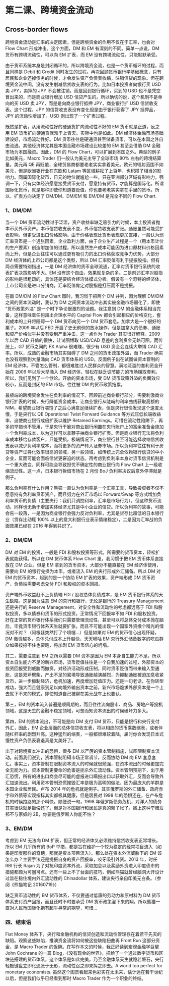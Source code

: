 # 第二课、跨境资金流动

## Cross-border flows

跨境资金流动是汇率的决定因素，但是跨境资金的作用不仅在于汇率，也会对 Flow Chart 形成冲击。这个方面，DM 和 EM 有深刻的不同。简单一点说，DM 货币有跨境流动性，可以向 EM 扩表，而 EM 没有跨境流动性，只能默默承受。

由于货币系统本身是封闭循环的，所以跨境资金流，也是一个货币循环的过程，而且同样是 Debit 和 Credit 同时发生的过程。再次回顾货币银行学基础概念，只有居民和企业还掉债务的时候，才会发生资产负债表收缩，注销信贷的现象。但在跨境资金流中间，没有发生削减信贷收支表的行为。比如日本投资者向银行买 USD 卖 JPY，卖掉的 JPY 不会被注销，而是回到银行循环，买到的 USD 也不是凭空冒出来的，而是商业银行增加 USD 信贷产生的。所以确切的说，这个机制不是单向的买 USD 卖 JPY，而是是向商业银行抵押 JPY，商业银行扩 USD 信贷收支表。这个过程，JPY 的信贷收支表没有变化但是由于银行获得了 JPY 抵押品，JPY 的流动性增加了。USD 则出现了一个扩表过程。

既然是扩表，从用流动性好的硬通货扩向流动性不好的 EM 货币就是正道，反之用 EM 货币扩向硬通货就难于上青天。实际中也是如此。DM 经济体金融市场基础建设好，市场流动性好。DM 货币往往是硬通货甚至储备货币，可以在本国之外自由流通。其他经济体尤其是本国金融市场建设比较差的 EM 甚至会借助 DM 金融市场为本国融资。因此，DM 的 Flow Chart，可以扩展到本国之外。典型的例子比如美元，Macro Trader 们一般认为美元主导了全球市场 80% 左右的跨境结算量。美元再 QE 再贬值，全球贸易商都要老老实实拿着美元。欧元的辐射范围不如美元，但是欧洲银行业在东欧和 Latam 等区域耕耘了上百年，也积攒了相当的影响力。同属国际化货币，日元的地位就尴尬一些，只在亚洲部分区域有影响力。强调一下，只有实体经济愿意接受货币支付，愿意持有货币，才能算是国际化。所谓国际化货币，就是那种即使你知道要贬值，你也要老老实实拿在手里的货币。所以，扩表方向决定了 DM/DM、DM/EM 和 EM/DM 是完全不同的 Flow Chart.

### **1、DM/DM**

当一个 DM 货币流动性过于泛滥，资产收益率缺乏吸引力的时候，本土投资者抛本币买外币资产。本币信贷收支表不变，外币信贷收支表扩张。通胀虽然可能受扩表影响，但更受进出口价格影响。由于价格表现比货币表现更加直接，一般认为弱汇率货币是一个通胀因素。企业盈利方面，由于企业生产过程是一个（用本币计价的生产要素）创造附加值的过程，所以虽然生产成本可能因为进口原材料价格因素而上升，但是企业往往可以通过更有吸引力的出口价格获取竞争力优势。大部分 DM 经济体的上市公司都是这个类型，所以 DM 汇率贬值有利于提振股指。但有两点需要特别指出，一是 DM 经济体的货币全球流通，汇率对货币银行系统的收表扩表决策影响不大。EM 没有这个自由，效果就复杂的多。二是前述汇率对股指的影响是很粗疏的，具体还是要结合经济体模式分析。假设有一个奇特的经济体，上市公司全是进口分销商，汇率贬值肯定对股指是打压而不是提振。

在画 DM/DM 的 Flow Chart 图时，我习惯于把两个 DM 并列，因为理解 DM/DM 之间的资本流动时，我认为 DM 之间资本流动冲击其实被金融市场弱化了，即使 “货币政策外溢” 是一个时下争论很激烈的话题。我注意到 DM 的金融体系相当完备，这样意味着任何超出合理水平的 Capital Flow 都会引起相应的价格变化，套利成本的上升将阻碍一个 DM 货币向另一个 DM 货币套息。加拿大是一个很好的栗子。2009 年以后 FED 开启了史无前例的放水操作，但是加拿大的债券、通胀和资产价格似乎并没有受到严重冲击。这一点作为 Trader 其实很好解释。2009 年以后 CAD 升值的很快，让试图博取 USD/CAD 息差的套利资金无路可图。而传统上，G7 货币之间的 FX Alpha 很难赚，很少有 USD 资金会连续大举博 CAD 汇率。所以，成熟的金融市场其实阻碍了 DM 之间的货币政策外溢，而 Trader 确实也没有观察到大量涌向 CAD 货币体系的 USD。反面例子出在试图做资本管制的 EM 经济体。不管怎么管制，都很难胜过人民群众的智慧。满地泛滥的套利资金开始在 2009 年以后大举涌入 EM 经济体，轻松在缺乏调节能力的市场赚取套利。所以，我们见到了一个悖论。开放的资本市场，受 DM 货币政策外溢的负面效应较小，反而是封闭的 EM 市场，往往被 DM 的货币政策拖累。

最极端的跨境资金发生在负利率的情况下。回顾前述商业银行部分，需要刺激商业银行扩表的时候，央行降低资金成本，让商业银行从陡峭的利率曲线获取高额的 NIM，希望商业银行喂饱了之后心满意足继续扩表，但是央行很快发现这个速度太慢，于是央行以 QE Operational Twist Forward Guidance 等方式压低长端收益率，迫使商业银行成倍扩表以维护 Retained Earnings。可惜在流动性陷阱下，再多的举措也不管用，于是央行干脆对商业银行闲置在央行账户上的富余准备金施加一个负利率成本，以为这样可以拿鞭子抽商业银行扩表。但是商业银行无法将负利率成本移给存款客户，只能受损。极端情况下，商业银行甚至可能选择收缩信贷收支表以减少负利率成本，而将更多的资产转入证券市场。所以负利率往往有利于房贷等资产证券化效率很高的领域，另一些领域，如传统上完全依赖银行信贷的中小企业，反而可能会面临信贷更窘迫的状态。再考虑到负利率本身对货币信贷机制是一个重大改变，同样可能会导致担忧不确定性的商业银行向 Flow Chart 上一级收缩流动性。这一点，日本银行拆借市场在 2 月份 BoJ 负利率决议后意外停滞就是例子。

那么负利率有什么作用？熊猫一直认为负利率是一个汇率工具，导致投资者不仅不愿意持有负利率货币资产，而且努力在外汇市场以 Forward/Swap 等方式增加负利率货币的负债（主要央行：我们只调控利率，汇率是市场行为）。但这种货币流动，同样也无助于增加实体经济尤其是中小企业的信贷。所以负利率的故事，可能会告一段落，一是因为商业银行会强力反对负利率，尤其是贷存比超低的日本银行业（贷存比动辄 100% 以上的意大利银行业表示情绪稳定），二是因为汇率战的负面效果已经在 2016 年得到共识了。

### **2、DM/EM**

DM 对 EM 的投资，一般是 FDI 和股权投资等形式，所需要的货币资本，轻松扩表就能获得。所以在 DM 货币体系 Flow Chart 里，我习惯于把 EM 货币体系直接放在 DM 企业。但是 EM 拿到的货币资本，大部分不能直接在 EM 经济体使用，需要向 EM 的银行兑换为本币，或者流入 EM 的央行形成外汇储备。所以 DM 对 EM 的货币资本，起到的是一个协助 EM 扩表的效果，资产端形成 DM 货币资产，负债端需要考虑兑付 FDI 和股权的资本回报。

资产端外币收益赶不上负债端 FDI / 股权总体负债成本，是 EM 货币银行体系的天生缺陷。这是因为注意 EM 的央行和银行，无论是银行的 Treasury Management 还是央行的 Reserve Management，对安全性和流动性的考虑都远高于 FDI 和股权投资，多以债券和货币的形式投资，正常情况下回报率不如 FDI 和股权投资。好在正常的货币银行体系我们只需要管理流动性，甚至可以将总体兑付成本抛在脑后，毕竟货币银行体系天生就要扩张，而且不可能出现一个国家外资撤个精光的情况对不对？（阿根廷突然打了个喷嚏...）但是如果对 EM 的货币信心出现怀疑，DM 撤资越多，总体兑付成本上升越快，天天嘀咕 EM 央行外汇储备数字的吃瓜群众如果按捺不住也要跑，将加剧 EM 货币信心的坍塌。

其二，需要注意到 EM 之所以需要 DM 资本是因为 EM 本身自生能力不足。所以资本自生能力不足的新兴市场，货币贬值往往是一个自我加速的过程，外部资本的投资回报受到威胁而撤资，对经济活动形成压制，同时货币贬值而带来输入型通胀，这是双斧劈柴，产出不足的窘境导致通胀越演越烈，为抑制通胀被迫加息收紧货币，进一步抑制经济，危机加速，再度增加贬值压力。还是一句老话，在你转型成功，强大而且健康到足以向境外输出资本之前，新兴市场跪求外部资本是一个上去就下不来的模式，即使知道自己被绑在美元战车上也要认。

第三，EM 的资本流入普遍是顺周期的，而且往往流向股市、商品、房地产等投机领域，这是天生的金融不稳定领域，可想而知资本流出的时候破坏力多大。

第四，EM 的资本流出，不可能是向 DM 支付 EM 货币，只能是银行和央行支付外汇，因此，EM 企业层面的总体信贷收支表，将以相应的货币乘数缩表，或者伴随杠杆率的剧烈升高。这种猛烈的缩表，一般都很难软着陆，届时你会发现日本式慢性资产负债表衰退真是太美好了。

出于对跨境资本冲击的恐惧，很多 EM 以严厉的资本管制措施，试图限制资本流动。前面我们说到，资本管制阻碍市场正常调节，反而协助 DM 向 EM 套息套汇。事实上，资本管制在限制资本流入的时候就很勉强，在资本流出的时候更加完全无能为力。资本管制更要命的危害是扼杀外汇流动性。资本管制预期下，出于用汇恐慌，所有的进出口商会尽可能的虚报进口瞒报出口以获取外汇，反而会导致外汇加速流出。利用资本管制恐慌摧毁汇率是极为高明的做法，因为最庞大的羊群是本国企业和居民。卢布 2014 年的危机就是例子。其实俄罗斯的外汇储备、政府赤字和外债等宏观指标其实都极其健康，但是居民对 1998 年的恐惧还在，在卢布危机的时候跑路的那个叫快。顺便说一句，1998 年俄罗斯债务危机，对洋人的债务其实很快就足额偿还了，但是对本国银行和居民是真的赖了帐了。搁上这种宁赠友邦不与家奴的 2B，你要是俄罗斯人你能不怕？

### **3、EM/DM**

考虑到 EM 无法向 DM 扩表，但正常的经济体又必须维持信贷收支表正常增长。所以 EM 几乎所有的 BoP 举措，都是旨在维护一个较为稳定的经常项目流入（如果是印度那样的奇葩，那就是资本项目流入）。那么处在资本外流威胁下的 EM 该怎么办？主要手法还是提振自身的资产回报率，咬牙吸引外资。2013 年，时任 RBI 行长 Rajan 为了对抗印度资本外流，采取加息以及奖励外资进入印度债市的措施都颇为可圈可点。还有一些上不了台面的技巧，例如熊猫就曾经脑洞大开设计过旨在稳住境内外汇流动性的 Chinadollar 体系，建议央行亲自印美元白条。（参阅《熊猫笔记 20160719》）

缺乏货币流动性的 EM 货币体系，不仅要通过低廉的劳动力和原材料为 DM 货币体系支付资产回报，而且还时不时要承受 DM 货币政策灌下来的翔。所以熊猫一直对人民币国际化抱有超乎寻常的期望，可惜...

### 四、结束语

Fiat Money 体系下，央行和金融机构的信贷创造和流动性管理存在着若干先天的缺陷。观察这些缺陷，推演资金流将如何被这些缺陷扭曲再 Front Run 这部分资金，是 Macro Trader 的饭碗。在写作本文的时候，我正好读到宏观金融学巨擘 John Cochrane 的一篇 Blog，《没有现金的世界》，描绘了一个通过数字货币和区块链搭建的货币体系，这个体系是如此完美，乃至金融体系天生就稳若磐石，央行轻敲键盘立即化通胀于无形，流动性召之即来挥之即去。A world too perfect for monetary economists. 虽然这个图景看起来色彩实在太未来，估计远在若干世纪以后，但是我们似乎已经看到那时 Macro Trader 作为一个职业的终结。